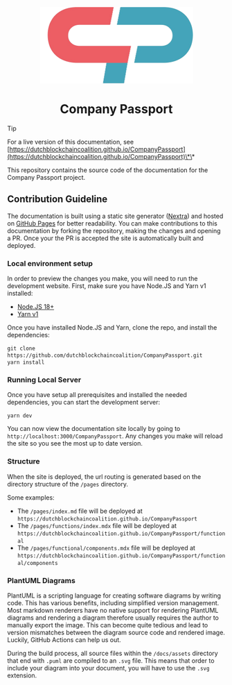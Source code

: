 <div align="center">
   <img src="public/logo.png" alt="Company Passport Logo" height="176px" />
</div>

<h1 align="center"><b>Company Passport</b></h1>

> [!TIP]
> For a live version of this documentation, see [https://dutchblockchaincoalition.github.io/CompanyPassport](https://dutchblockchaincoalition.github.io/CompanyPassport)\*\*

This repository contains the source code of the documentation for the Company Passport project.

## Contribution Guideline

The documentation is built using a static site generator ([Nextra](https://nextra.site/)) and hosted on [GitHub Pages](https://pages.github.com/) for better readability. You can make contributions to this documentation by forking the repository, making the changes and opening a PR. Once your the PR is accepted the site is automatically built and deployed.

### Local environment setup

In order to preview the changes you make, you will need to run the development website. First, make sure you have Node.JS and Yarn v1 installed:

- [Node.JS 18+](https://nodejs.org/en/download)
- [Yarn v1](https://classic.yarnpkg.com/lang/en/docs/install)

Once you have installed Node.JS and Yarn, clone the repo, and install the dependencies:

```console
git clone https://github.com/dutchblockchaincoalition/CompanyPassport.git
yarn install
```

### Running Local Server

Once you have setup all prerequisites and installed the needed dependencies, you can start the development server:

```console
yarn dev
```

You can now view the documentation site locally by going to `http://localhost:3000/CompanyPassport`. Any changes you make will reload the site so you see the most up to date version.

### Structure

When the site is deployed, the url routing is generated based on the directory structure of the `/pages` directory.

Some examples:

- The `/pages/index.md` file will be deployed at `https://dutchblockchaincoalition.github.io/CompanyPassport`
- The `/pages/functions/index.mdx` file will be deployed at `https://dutchblockchaincoalition.github.io/CompanyPassport/functional`
- The `/pages/functional/components.mdx` file will be deployed at `https://dutchblockchaincoalition.github.io/CompanyPassport/functional/components`

### PlantUML Diagrams

PlantUML is a scripting language for creating software diagrams by writing code. This has various benefits, including simplified version management. Most markdown renderers have no native support for rendering PlantUML diagrams and rendering a diagram therefore usually requires the author to manually export the image. This can become quite tedious and lead to version mismatches between the diagram source code and rendered image. Luckily, GitHub Actions can help us out.

During the build process, all source files within the `/docs/assets` directory that end with `.puml` are compiled to an `.svg` file. This means that order to include your diagram into your document, you will have to use the `.svg` extension.
